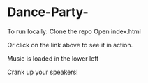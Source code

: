 # Dance-Party-

To run locally:  Clone the repo Open index.html

Or click on the link above to see it in action.

Music is loaded in the lower left

Crank up your speakers!
